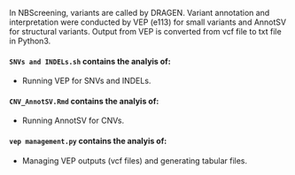 In NBScreening, variants are called by DRAGEN. Variant annotation and interpretation were conducted by VEP (e113) for small variants and AnnotSV for structural variants. Output from VEP is converted from vcf file to txt file in Python3. 

#### `SNVs and INDELs.sh` contains the analyis of: 
  - Running VEP for SNVs and INDELs. 

#### `CNV_AnnotSV.Rmd` contains the analyis of: 
  - Running AnnotSV for CNVs. 
    
#### `vep management.py` contains the analyis of: 
  - Managing VEP outputs (vcf files) and generating tabular files. 
